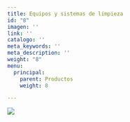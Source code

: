 ```yaml
---
title: Equipos y sistemas de limpieza
id: "8"
imagen: ''
link: ''
catalogo: ''
meta_keywords: ''
meta_description: ''
weight: "8"
menu:
  principal:
    parent: Productos
    weight: 8

---
```

![](https://res.cloudinary.com/novatec/v1595456243/Kaivac-no-touch-cleaning-2150_1_p0yjiw.jpg)